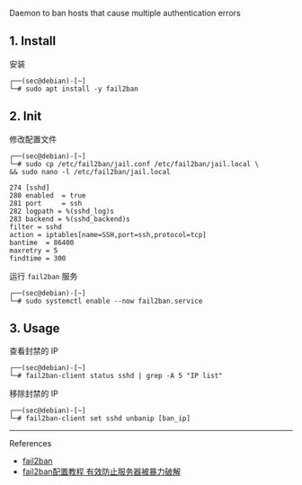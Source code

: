 Daemon to ban hosts that cause multiple authentication errors

## 1. Install

安装

```
┌──(sec@debian)-[~]
└─# sudo apt install -y fail2ban
```

## 2. Init

修改配置文件

```
┌──(sec@debian)-[~]
└─# sudo cp /etc/fail2ban/jail.conf /etc/fail2ban/jail.local \
&& sudo nano -l /etc/fail2ban/jail.local
```

```
274 [sshd]
280 enabled  = true
281 port     = ssh
282 logpath = %(sshd_log)s
283 backend = %(sshd_backend)s
filter = sshd
action = iptables[name=SSH,port=ssh,protocol=tcp] 
bantime  = 86400
maxretry = 5
findtime = 300
```

运行 `fail2ban` 服务

```
┌──(sec@debian)-[~]
└─# sudo systemctl enable --now fail2ban.service
```

## 3. Usage

查看封禁的 IP

```
┌──(sec@debian)-[~]
└─# fail2ban-client status sshd | grep -A 5 "IP list"
```

移除封禁的 IP

```
┌──(sec@debian)-[~]
└─# fail2ban-client set sshd unbanip [ban_ip]
```

---

References

- [fail2ban](https://github.com/fail2ban/fail2ban)
- [fail2ban配置教程 有效防止服务器被暴力破解](https://www.wanpeng.life/1672.html)
